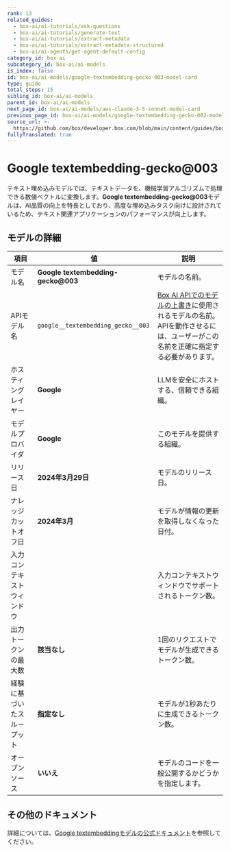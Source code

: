```yaml
---
rank: 13
related_guides:
  - box-ai/ai-tutorials/ask-questions
  - box-ai/ai-tutorials/generate-text
  - box-ai/ai-tutorials/extract-metadata
  - box-ai/ai-tutorials/extract-metadata-structured
  - box-ai/ai-agents/get-agent-default-config
category_id: box-ai
subcategory_id: box-ai/ai-models
is_index: false
id: box-ai/ai-models/google-textembedding-gecko-003-model-card
type: guide
total_steps: 15
sibling_id: box-ai/ai-models
parent_id: box-ai/ai-models
next_page_id: box-ai/ai-models/aws-claude-3-5-sonnet-model-card
previous_page_id: box-ai/ai-models/google-textembedding-gecko-002-model-card
source_url: >-
  https://github.com/box/developer.box.com/blob/main/content/guides/box-ai/ai-models/google-textembedding-gecko-003-model-card.md
fullyTranslated: true
---
```

# Google textembedding-gecko@003

テキスト埋め込みモデルでは、テキストデータを、機械学習アルゴリズムで処理できる数値ベクトルに変換します。**Google textembedding-gecko@003**モデルは、AI品質の向上を特長としており、高度な埋め込みタスク向けに設計されているため、テキスト関連アプリケーションのパフォーマンスが向上します。

## モデルの詳細

| 項目            | 値                                  | 説明                                                                                 |
| ------------- | ---------------------------------- | ---------------------------------------------------------------------------------- |
| モデル名          | **Google textembedding-gecko@003** | モデルの名前。                                                                            |
| APIモデル名       | `google__textembedding_gecko__003` | [Box AI APIでのモデルの上書き][overrides]に使用されるモデルの名前。APIを動作させるには、ユーザーがこの名前を正確に指定する必要があります。 |
| ホスティングレイヤー    | **Google**                         | LLMを安全にホストする、信頼できる組織。                                                              |
| モデルプロバイダ      | **Google**                         | このモデルを提供する組織。                                                                      |
| リリース日         | **2024年3月29日**                     | モデルのリリース日。                                                                         |
| ナレッジカットオフ日    | **2024年3月**                        | モデルが情報の更新を取得しなくなった日付。                                                              |
| 入力コンテキストウィンドウ |                                    | 入力コンテキストウィンドウでサポートされるトークン数。                                                        |
| 出力トークンの最大数    | **該当なし**                           | 1回のリクエストでモデルが生成できるトークン数。                                                           |
| 経験に基づいたスループット | **指定なし**                           | モデルが1秒あたりに生成できるトークン数。                                                              |
| オープンソース       | **いいえ**                            | モデルのコードを一般公開するかどうかを指定します。                                                          |

## その他のドキュメント

詳細については、[Google textembeddingモデルの公式ドキュメント][vertex-ai-model]を参照してください。

[vertex-ai-model]: https://cloud.google.com/vertex-ai/generative-ai/docs/learn/models#models

[overrides]: g://box-ai/ai-agents/ai-agent-overrides
